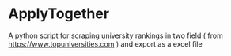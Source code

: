 # ApplyTogether
A python script for scraping university rankings in two field ( from https://www.topuniversities.com ) and export as a excel file